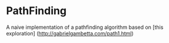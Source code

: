 PathFinding
===========
A naive implementation of a pathfinding algorithm based on [this exploration] (http://gabrielgambetta.com/path1.html)
